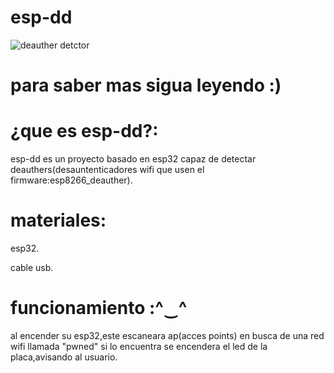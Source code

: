 # esp-dd
![deauther detctor](https://github.com/visionSensor/esp-dd/assets/155329826/ea987371-9c48-4413-8e27-69ecb60c2fb7)
# para saber mas sigua leyendo :)
# ¿que es esp-dd?:
esp-dd es un proyecto basado en esp32 capaz de detectar deauthers(desauntenticadores wifi que usen el firmware:esp8266_deauther).
# materiales:
esp32.

cable usb.
# funcionamiento :^‿^
al encender su esp32,este escaneara ap(acces points) en busca de una red wifi llamada "pwned" si lo encuentra se encendera el led de la placa,avisando al usuario.
